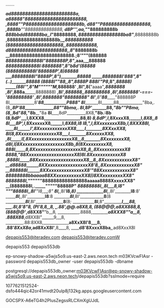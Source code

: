 .......



___ad88888888888888888888888a,
________a88888"8888888888888888888888,
______,8888"__"P88888888888888888888b,
______d88__________""P88888888888888888,
_____,8888b_______________""88888888888888,
_____d8P'''__,aa,______________""888888888b
_____888bbdd888888ba,__,I_________"88888888,
_____8888888888888888ba8"_________,88888888b
____,888888888888888888b,________,8888888888
____(88888888888888888888,______,88888888888,
____d888888888888888888888,____,8___"8888888b
____88888888888888888888888__.;8'"""__(888888
____8888888888888I"8888888P_,8"_,aaa,__888888
____888888888888I:8888888"_,8"___b8d'__(88888
____(8888888888I'888888P'_,8)__________88888
_____88888888I"__8888P'__,8")__________88888
_____8888888I'___888"___,8"_(._.)_______88888
_____(8888I"_____"88,__,8"_____________,8888P
______888I'_______"P8_,8"_____________,88888)
_____(88I'__________",8"__M""""""M___,888888'
____,8I"____________,8(____"aaaa"___,8888888
___,8I'____________,888a___________,8888888)
__,8I'____________,888888,_______,888888888
_,8I'____________,8888888'_-===-'888888888'
,8I'____________,8888888"________88888888"
8I'____________,8"____88_________"888888P
8I____________,8'_____88___________P888"
8I___________,8I______88____________"8ba,.
(8,_________,8P'______88______________88""8bma,.
_8I________,8P'_______88,______________"8b___""P8ma,
_(8,______,8d"_________88,_______________"8b______"8a
__8I_____,8dP_________,8X8,________________"8b.____:8b
__(8____,8dP'__,I____,8XXX8,_________________88,____8)
___8,___8dP'__,I____,8XxxxX8,_____I,_________8X8,__,8
___8I___8P'__,I____,8XxxxxxX8,_____I,_________8X88,I8
___I8,__"___,I____,8XxxxxxxxX8b,____I,________8XXX88I,
____8I______I'__,8XxxxxxxxxxxxXX8____I________8XXxxXX8,
____8I_____(8__,8XxxxxxxxxxxxxxxX8___I________8XxxxxxXX8,
___,8I_____I[_,8XxxxxxxxxxxxxxxxxX8__8________8XxxxxxxxX8,
___d8I,____I[_8XxxxxxxxxxxxxxxxxxX8b_8_______(8XxxxxxxxxX8,
___888I_____8,8XxxxxxxxxxxxxxxxxxxX8_8,_____,8XxxxxxxxxxxX8
___8888,____"88XxxxxxxxxxxxxxxxxxxX8)8I____.8XxxxxxxxxxxxX8
__,8888I_____88XxxxxxxxxxxxxxxxxxxX8__8,__,8XxxxxxxxxxxxX8"
__d88888______8XXxxxxxxxxxxxxxxxxX8'___8,,8XxxxxxxxxxxxX8"
__888888I______8XXxxxxxxxxxxxxxxX8'____"88XxxxxxxxxxxxX8"
__88888888bbaaaa88XXxxxxxxxxxxXX8)______)8XXxxxxxxxxXX8"
__8888888I,___""""""8888888888888888aaaaa8888XxxxxXX8"
__(8888888I,______________________._____"""""88888P"
___88888888I,___________________,8I___8,_______I8"
____"""88888I,________________,8I'____"I8,____;8"
____________8I,_____________,8I'________I8,___8)
_____________8I,___________,8I'__________I8__:8'
______________8I,_________,8I'___________I8__:8
_______________8I_______,8I'______________8__(8
_______________8I_____,8I'________________8__(8;
_______________8I____,8"__________________I___88,
______________.8I___,8'_______________________8"8,
______________(PI___'8_______________________,8,_8,
_____________.88'____________,@@___________.a8X8,_8,
_____________(88_____________@@@_________,a8XX888,_8,
____________(888_____________@@'_______,d8XX8"__"b__8,
___________.8888,_____________________a8XXX8"____"a__8,
__________.888X88___________________,d8XX8I"______9,__8,
_________.88:8XX8,_________________a8XxX8I'________8___8,
________.88'_8XxX8a_____________,ad8XxX8I'________,8____8,
________d8'__8XxxxX8ba,______,ad8XxxX8I


depapis553@iteradev.com
depapis553@iteradev.comW

depapis553
depapis553db


ep-snowy-shadow-a5wjs5o9.us-east-2.aws.neon.tech
m03KVcwFIAsr -password
depapis553db_owner -user
depapis553db -dbname

postgresql://depapis553db_owner:m03KVcwFIAsr@ep-snowy-shadow-a5wjs5o9.us-east-2.aws.neon.tech/depapis553db?sslmode=require


1077621512524-dsfo444qic42or41mvdt20ulp8j132kg.apps.googleusercontent.com


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
